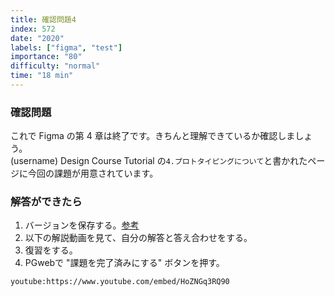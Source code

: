 ```yaml
---
title: 確認問題4
index: 572
date: "2020"
labels: ["figma", "test"]
importance: "80"
difficulty: "normal"
time: "18 min"
---
```


### 確認問題

これで Figma の第 4 章は終了です。きちんと理解できているか確認しましょう。  
(username) Design Course Tutorial の`4.プロトタイピングについて`と書かれたページに今回の課題が用意されています。

### 解答ができたら

1. バージョンを保存する。[参考](https://design-basic.netlify.app/figma/section2-3/)
2. 以下の解説動画を見て、自分の解答と答え合わせをする。
3. 復習をする。
4. PGwebで "課題を完了済みにする" ボタンを押す。

`youtube:https://www.youtube.com/embed/HoZNGq3RQ90`
